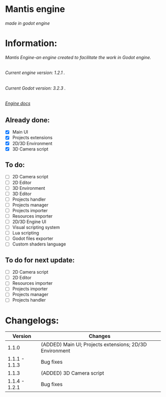 # Mantis engine
###### made in godot engine

# Information:
   ###### Mantis Engine-an engine created to facilitate the work in Godot engine.
   ###### Current engine version: 1.2.1 .
   ###### Current Godot version: 3.2.3 .
   ###### [Engine docs](https://github.com/tapxyh4ik/mantis-engine/blob/main/DOCS.md)

## Already done:
- [x] Main UI
- [x] Projects extensions
- [X] 2D/3D Environment
- [X] 3D Camera script
## To do:
- [ ] 2D Camera script
- [ ] 2D Editor
- [ ] 3D Environment
- [ ] 3D Editor
- [ ] Projects handler
- [ ] Projects manager
- [ ] Projects importer
- [ ] Resources importer
- [ ] 2D/3D Engine UI
- [ ] Visual scripting system
- [ ] Lua scripting
- [ ] Godot files exporter
- [ ] Custom shaders language
## To do for next update:
- [ ] 2D Camera script
- [ ] 2D Editor
- [ ] Resources importer
- [ ] Projects importer
- [ ] Projects manager
- [ ] Projects handler

# Changelogs:
Version | Changes
------------ | -------------
1.1.0 | (ADDED) Main UI; Projects extensions; 2D/3D Environment
1.1.1 - 1.1.3 | Bug fixes
1.1.3 | (ADDED) 3D Camera script
1.1.4 - 1.2.1 | Bug fixes
